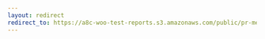 ```yaml
---
layout: redirect
redirect_to: https://a8c-woo-test-reports.s3.amazonaws.com/public/pr-merge/44279/e2e/index.html
---
```

